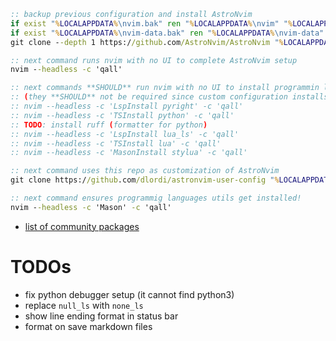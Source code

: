 ```bat
:: backup previous configuration and install AstroNvim
if exist "%LOCALAPPDATA%\nvim.bak" ren "%LOCALAPPDATA%\nvim" "%LOCALAPPDATA%\nvim.bak"
if exist "%LOCALAPPDATA%\nvim-data.bak" ren "%LOCALAPPDATA%\nvim-data" "%LOCALAPPDATA%\nvim-data.bak"
git clone --depth 1 https://github.com/AstroNvim/AstroNvim "%LOCALAPPDATA%\nvim"

:: next command runs nvim with no UI to complete AstroNvim setup
nvim --headless -c 'qall'

:: next commands **SHOULD** run nvim with no UI to install programmin languages utils
:: (they **SHOULD** not be required since custom configuration installs them automatically)
:: nvim --headless -c 'LspInstall pyright' -c 'qall'
:: nvim --headless -c 'TSInstall python' -c 'qall'
:: TODO: install ruff (formatter for python)
:: nvim --headless -c 'LspInstall lua_ls' -c 'qall'
:: nvim --headless -c 'TSInstall lua' -c 'qall'
:: nvim --headless -c 'MasonInstall stylua' -c 'qall'

:: next command uses this repo as customization of AstroNvim
git clone https://github.com/dlordi/astronvim-user-config "%LOCALAPPDATA%\nvim\lua\user"

:: next command ensures programmig languages utils get installed!
nvim --headless -c 'Mason' -c 'qall'
```

- [list of community packages](https://github.com/AstroNvim/astrocommunity/tree/main)

# TODOs

- fix python debugger setup (it cannot find python3)
- replace `null_ls` with `none_ls`
- show line ending format in status bar
- format on save markdown files
